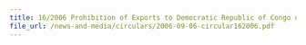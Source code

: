 ```yaml
---
title: 16/2006 Prohibition of Exports to Democratic Republic of Congo under UNSC Resolution 1698
file_url: /news-and-media/circulars/2006-09-06-circular162006.pdf
---
```


